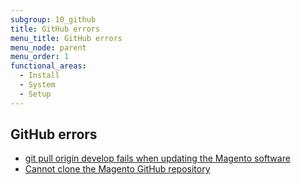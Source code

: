 ```yaml
---
subgroup: 10_github
title: GitHub errors
menu_title: GitHub errors
menu_node: parent
menu_order: 1
functional_areas:
  - Install
  - System
  - Setup
---
```


## GitHub errors

*  [git pull origin develop fails when updating the Magento software](https://support.magento.com/hc/en-us/articles/360034229872)
*  [Cannot clone the Magento GitHub repository](https://support.magento.com/hc/en-us/articles/360034229272)
